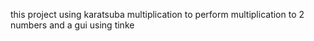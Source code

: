 this project using karatsuba multiplication to perform multiplication to 2 numbers and a gui using tinke
